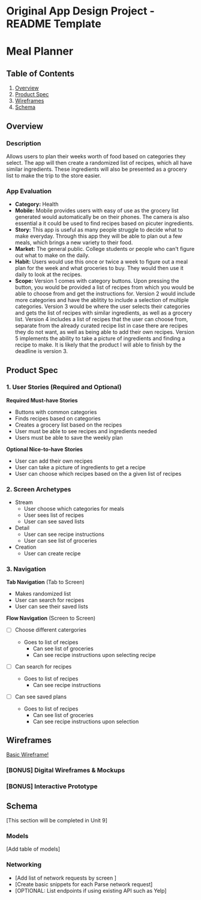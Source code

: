 Original App Design Project - README Template
===

# Meal Planner

## Table of Contents

1. [Overview](#Overview)
2. [Product Spec](#Product-Spec)
3. [Wireframes](#Wireframes)
4. [Schema](#Schema)

## Overview

### Description

Allows users to plan their weeks worth of food based on categories they select. The app will then create a randomized list of recipes, which all have similar ingredients. These ingredients will also be presented as a grocery list to make the trip to the store easier.

### App Evaluation

- **Category:** Health 
- **Mobile:** Mobile provides users with easy of use as the grocery list generated would automatically be on their phones. The camera is also essential a it could be used to find recipes based on picuter ingredients.
- **Story:** This app is useful as many people struggle to decide what to make everyday. Through this app they will be able to plan out a few meals, which brings a new variety to their food.
- **Market:** The general public. College students or people who can't figure out what to make on the daily.
- **Habit:** Users would use this once or twice a week to figure out a meal plan for the week and what groceries to buy. They would then use it daily to look at the recipes. 
- **Scope:** Version 1 comes with category buttons. Upon pressing the button, you would be provided a list of recipes from which you would be able to choose from and get the instructions for. Version 2 would include more categories and have the ablitity to include a selection of multiple categories. Version 3 would be where the user selects their categories and gets the list of recipes with similar ingredients, as well as a grocery list. Version 4 includes a list of recipes that the user can choose from, separate from the already curated recipe list in case there are recipes they do not want, as well as being able to add their own recipes. Version 5 implements the ability to take a picture of ingredients and finding a recipe to make. It is likely that the product I will able to finish by the deadline is version 3. 


## Product Spec

### 1. User Stories (Required and Optional)

**Required Must-have Stories**

* Buttons with common categories
* Finds recipes based on categories
* Creates a grocery list based on the recipes
* User must be able to see recipes and ingredients needed
* Users must be able to save the weekly plan

**Optional Nice-to-have Stories**

* User can add their own recipes
* User can take a picture of ingredients to get a recipe
* User can choose which recipes based on the a given list of recipes 

### 2. Screen Archetypes

-  Stream
    - User choose which categories for meals
    - User sees list of recipes
    - User can see saved lists
- Detail
    - User can see recipe instructions
    - User can see list of groceries
- Creation
    - User can create recipe

### 3. Navigation

**Tab Navigation** (Tab to Screen)

* Makes randomized list
* User can search for recipes
* User can see their saved lists

**Flow Navigation** (Screen to Screen)

- [ ] Choose different catergories
    * Goes to list of recipes
        * Can see list of groceries 
        * Can see recipe instructions upon selecting recipe

- [ ] Can search for recipes
    * Goes to list of recipes
        * Can see recipe instructions
- [ ] Can see saved plans
    * Goes to list of recipes
        * Can see list of groceries
        * Can see recipe instructions upon selection

## Wireframes
[Basic Wireframe!](Wireframes-6.jpg)

### [BONUS] Digital Wireframes & Mockups

### [BONUS] Interactive Prototype

## Schema 

[This section will be completed in Unit 9]

### Models

[Add table of models]

### Networking

- [Add list of network requests by screen ]
- [Create basic snippets for each Parse network request]
- [OPTIONAL: List endpoints if using existing API such as Yelp]
